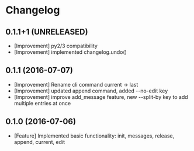 Changelog
=========

0.1.1+1 (UNRELEASED)
--------------------
* [Improvement] py2/3 compatibility
* [Improvement] implemented changelog.undo()

0.1.1 (2016-07-07)
------------------
* [Improvement] Rename cli command current -> last
* [Improvement] updated append command, added --no-edit key
* [Improvement] improve add_message feature, new --split-by key to add multiple entries at once

0.1.0 (2016-07-06)
------------------
* [Feature] Implemented basic functionality: init, messages, release, append, current, edit

